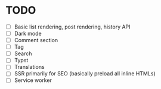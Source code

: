 # TODO

- [ ] Basic list rendering, post rendering, history API
- [ ] Dark mode
- [ ] Comment section
- [ ] Tag
- [ ] Search
- [ ] Typst
- [ ] Translations
- [ ] SSR primarily for SEO (basically preload all inline HTMLs)
- [ ] Service worker